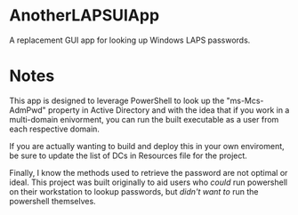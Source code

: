 # AnotherLAPSUIApp
 A replacement GUI app for looking up Windows LAPS passwords.

# Notes
 This app is designed to leverage PowerShell to look up the "ms-Mcs-AdmPwd" property in Active Directory and with the idea that if you work in a multi-domain enivorment, you can run the built executable as a user from each respective domain.
 
 If you are actually wanting to build and deploy this in your own enviroment, be sure to update the list of DCs in Resources file for the project.

 Finally, I know the methods used to retrieve the password are not optimal or ideal. This project was built originally to aid users who _could_ run powershell on their workstation to lookup passwords, but _didn't want to_ run the powershell themselves. 
